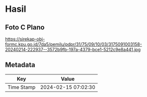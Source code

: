 # Hasil

## Foto C Plano

https://sirekap-obj-formc.kpu.go.id/7da5/pemilu/pdpr/31/75/09/10/03/3175091003158-20240214-222937--3572b9fb-197a-4379-bce1-5212c9e8a441.jpg


## Metadata

| Key        | Value               |
| ---------- | ------------------- |
| Time Stamp | 2024-02-15 07:02:30 |



